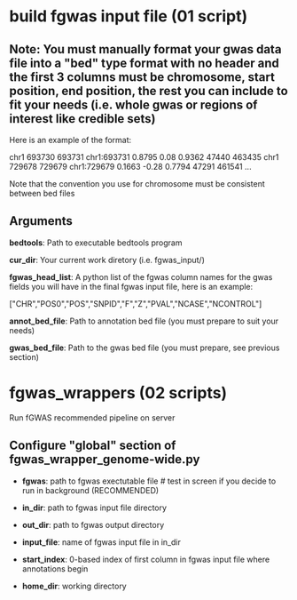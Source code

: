 # build fgwas input file (01 script) 

## **Note:** You must manually format your gwas data file into a "bed" type format with no header and the first 3 columns must be chromosome, start position, end position, the rest you can include to fit your needs (i.e. whole gwas or regions of interest like credible sets) 

Here is an example of the format:

chr1	693730	693731	chr1:693731	0.8795	0.08	0.9362	47440	463435
chr1	729678	729679	chr1:729679	0.1663	-0.28	0.7794	47291	461541
...

Note that the convention you use for chromosome must be consistent between bed files 

## Arguments 

**bedtools**:  Path to executable bedtools program 

**cur_dir**: Your current work diretory (i.e. fgwas_input/) 

**fgwas_head_list**: A python list of the fgwas column names for the gwas fields you will have in the final fgwas input file, here is an example: 

["CHR","POS0","POS","SNPID","F","Z","PVAL","NCASE","NCONTROL"]


**annot_bed_file**: Path to annotation bed file (you must prepare to suit your needs) 

**gwas_bed_file**: Path to the gwas bed file (you must prepare, see previous section) 



# fgwas_wrappers (02 scripts) 
Run fGWAS recommended pipeline on server

## Configure "global" section of fgwas_wrapper_genome-wide.py 

* **fgwas**: path to fgwas exectutable file # test in screen if you decide to run in background (RECOMMENDED)

* **in_dir**: path to fgwas input file directory 

* **out_dir**: path to fgwas output directory 

* **input_file**: name of fgwas input file in in_dir 

* **start_index**: 0-based index of first column in fgwas input file where annotations begin

* **home_dir**: working directory 


